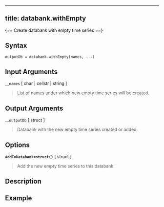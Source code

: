 
---
title: databank.withEmpty
---

{== Create databank with empty time series ==}


## Syntax

    outputDb = databank.withEmpty(names, ...)


## Input Arguments

__`names` [ char | cellstr | string ] 
> 
> List of names under which
> new empty time series will be created.
> 

## Output Arguments

__`outputDb` [ struct ] 
> 
> Databank with the new empty time series
> created or added.
> 

## Options

__`AddToDatabank=struct()`__ [ struct ] 
> 
> Add the new empty time series to this databank.
> 

## Description


## Example



